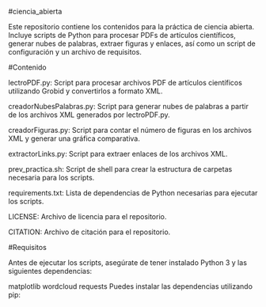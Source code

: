 #ciencia_abierta

Este repositorio contiene los contenidos para la práctica de ciencia abierta. Incluye scripts de Python para procesar PDFs de artículos científicos, generar nubes de palabras, extraer figuras y enlaces, así como un script de configuración y un archivo de requisitos.

#Contenido

lectroPDF.py: Script para procesar archivos PDF de artículos científicos utilizando Grobid y convertirlos a formato XML.

creadorNubesPalabras.py: Script para generar nubes de palabras a partir de los archivos XML generados por lectroPDF.py.

creadorFiguras.py: Script para contar el número de figuras en los archivos XML y generar una gráfica comparativa.

extractorLinks.py: Script para extraer enlaces de los archivos XML.

prev_practica.sh: Script de shell para crear la estructura de carpetas necesaria para los scripts.

requirements.txt: Lista de dependencias de Python necesarias para ejecutar los scripts.

LICENSE: Archivo de licencia para el repositorio.

CITATION: Archivo de citación para el repositorio.

#Requisitos

Antes de ejecutar los scripts, asegúrate de tener instalado Python 3 y las siguientes dependencias:

matplotlib
wordcloud
requests
Puedes instalar las dependencias utilizando pip:
